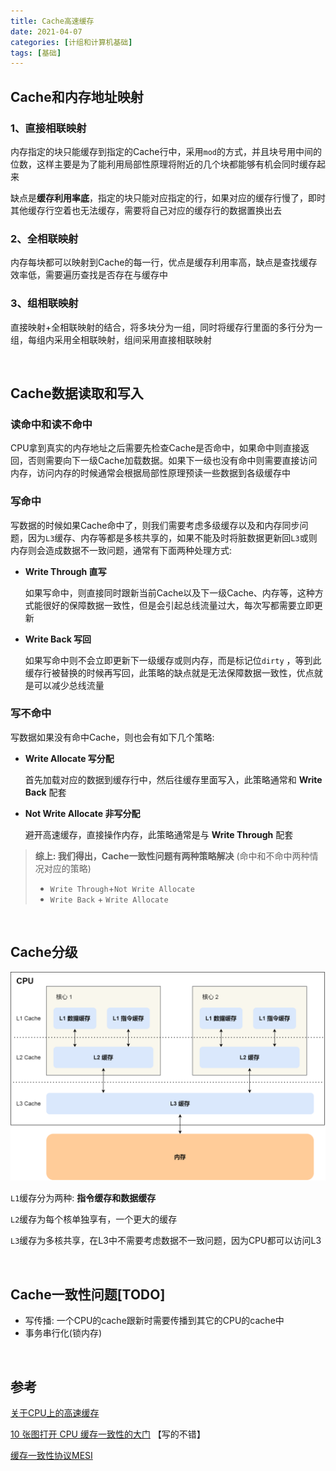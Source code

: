 ```yaml
---
title: Cache高速缓存
date: 2021-04-07
categories: [计组和计算机基础]
tags: [基础]
---
```


## Cache和内存地址映射

### 1、直接相联映射

内存指定的块只能缓存到指定的Cache行中，采用`mod`的方式，并且块号用中间的位数，这样主要是为了能利用局部性原理将附近的几个块都能够有机会同时缓存起来

缺点是**缓存利用率底**，指定的块只能对应指定的行，如果对应的缓存行慢了，即时其他缓存行空着也无法缓存，需要将自己对应的缓存行的数据置换出去

### 2、全相联映射

内存每块都可以映射到Cache的每一行，优点是缓存利用率高，缺点是查找缓存效率低，需要遍历查找是否存在与缓存中

### 3、组相联映射

直接映射+全相联映射的结合，将多块分为一组，同时将缓存行里面的多行分为一组，每组内采用全相联映射，组间采用直接相联映射

​     

## Cache数据读取和写入

### 读命中和读不命中

CPU拿到真实的内存地址之后需要先检查Cache是否命中，如果命中则直接返回，否则需要向下一级Cache加载数据。如果下一级也没有命中则需要直接访问内存，访问内存的时候通常会根据局部性原理预读一些数据到各级缓存中

### 写命中

写数据的时候如果Cache命中了，则我们需要考虑多级缓存以及和内存同步问题，因为`L3`缓存、内存等都是多核共享的，如果不能及时将脏数据更新回`L3`或则内存则会造成数据不一致问题，通常有下面两种处理方式:

- **Write Through 直写**

    如果写命中，则直接同时跟新当前Cache以及下一级Cache、内存等，这种方式能很好的保障数据一致性，但是会引起总线流量过大，每次写都需要立即更新

- **Write Back 写回**

    如果写命中则不会立即更新下一级缓存或则内存，而是标记位`dirty` ，等到此缓存行被替换的时候再写回，此策略的缺点就是无法保障数据一致性，优点就是可以减少总线流量

### 写不命中

写数据如果没有命中Cache，则也会有如下几个策略:

- **Write Allocate 写分配**

    首先加载对应的数据到缓存行中，然后往缓存里面写入，此策略通常和 **Write Back** 配套

- **Not Write Allocate 非写分配**

    避开高速缓存，直接操作内存，此策略通常是与 **Write Through** 配套

> **综上: 我们得出，Cache一致性问题有两种策略解决** (命中和不命中两种情况对应的策略)
>
> - `Write Through`+`Not Write Allocate` 
> - `Write Back` + `Write Allocate`

​    

## Cache分级

![](https://raw.githubusercontent.com/biningo/cdn/master/2021-04/CPU-Cache.png)

`L1`缓存分为两种: **指令缓存和数据缓存**

`L2`缓存为每个核单独享有，一个更大的缓存

`L3`缓存为多核共享，在L3中不需要考虑数据不一致问题，因为CPU都可以访问L3

​    

## Cache一致性问题[TODO]

- 写传播: 一个CPU的cache跟新时需要传播到其它的CPU的cache中
- 事务串行化(锁内存)

​    

## 参考

[关于CPU上的高速缓存](https://www.junmajinlong.com/os/cpu_cache/)

[10 张图打开 CPU 缓存一致性的大门](https://www.cnblogs.com/xiaolincoding/p/13886559.html) 【写的不错】

[缓存一致性协议MESI](https://www.bilibili.com/video/BV1fK4y1E7NC?from=search&seid=7858337779037617004)